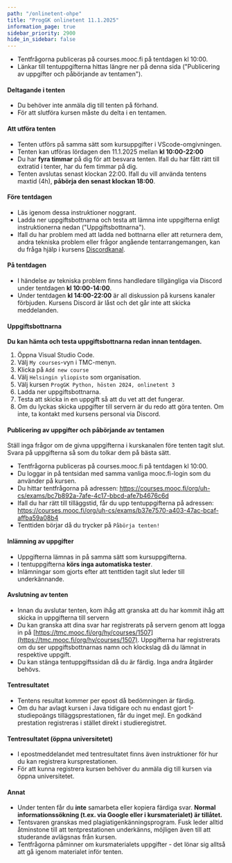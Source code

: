 ```yaml
---
path: "/onlinetent-ohpe"
title: "ProgGK onlinetent 11.1.2025"
information_page: true
sidebar_priority: 2900
hide_in_sidebar: false
---
```


<!--# Ohjelmoinnin perusteet-->

* Tentfrågorna publiceras på courses.mooc.fi på tentdagen kl 10:00.
* Länkar till tentuppgifterna hittas längre ner på denna sida ("Publicering av uppgifter och påbörjande av tentamen").

#### Deltagande i tenten

* Du behöver inte anmäla dig till tenten på förhand.
* För att slutföra kursen måste du delta i en tentamen.

#### Att utföra tenten

* Tenten utförs på samma sätt som kursuppgifter i VScode-omgivningen.
* Tenten kan utföras lördagen den 11.1.2025 mellan **kl 10:00-22:00** 
* Du har **fyra timmar** på dig för att besvara tenten. Ifall du har fått rätt till extratid i tenter, har du fem timmar på dig. 
* Tenten avslutas senast klockan 22:00. Ifall du vill använda tentens maxtid (4h), **påbörja den senast klockan 18:00**.

#### Före tentdagen

* Läs igenom dessa instruktioner noggrant.
* Ladda ner uppgiftsbottnarna och testa att lämna inte uppgifterna enligt instruktionerna nedan ("Uppgiftsbottnarna").
* Ifall du har problem med att ladda ned bottnarna eller att returnera dem, andra tekniska problem eller frågor angående tentarrangemangen, kan du fråga hjälp i kursens [Discordkanal](https://study.cs.helsinki.fi/discord/join/ohjelmoinnin_mooc).

#### På tentdagen

* I händelse av tekniska problem finns handledare tillgängliga via Discord under tentdagen **kl 10:00-14:00**.
* Under tentdagen **kl 14:00-22:00** är all diskussion på kursens kanaler förbjuden. Kursens Discord är låst och det går inte att skicka meddelanden.

#### Uppgiftsbottnarna

**Du kan hämta och testa uppgiftsbottnarna redan innan tentdagen.**

1. Öppna Visual Studio Code.
2. Välj `My courses`-vyn i TMC-menyn.
3. Klicka på `Add new course`
4. Välj `Helsingin yliopisto` som organisation.
5. Välj kursen `ProgGK Python, hösten 2024, onlinetent 3`
6. Ladda ner uppgiftsbottnarna.
7. Testa att skicka in en uppgift så att du vet att det fungerar.
8. Om du lyckas skicka uppgifter till servern är du redo att göra tenten. Om inte, ta kontakt med kursens personal via Discord.

#### Publicering av uppgifter och påbörjande av tentamen

<notice>
Ställ inga frågor om de givna uppgifterna i kurskanalen före tenten tagit slut. Svara på uppgifterna så som du tolkar dem på bästa sätt. 
</notice>

* Tentfrågorna publiceras på courses.mooc.fi på tentdagen kl 10:00.
* Du loggar in på tentsidan med samma vanliga mooc.fi-login som du använder på kursen. 
* Du hittar tentfrågorna på adressen: <a href="https://courses.mooc.fi/org/uh-cs/exams/bc7b892a-7afe-4c17-bbcd-afe7b4676c6d">https://courses.mooc.fi/org/uh-cs/exams/bc7b892a-7afe-4c17-bbcd-afe7b4676c6d</a>
* Ifall du har rätt till tilläggstid, får du upp tentuppgifterna på adressen: <a href="https://courses.mooc.fi/org/uh-cs/exams/b37e7570-a403-47ac-bcaf-affba59a08b4">https://courses.mooc.fi/org/uh-cs/exams/b37e7570-a403-47ac-bcaf-affba59a08b4</a>
* Tenttiden börjar då du trycker på `Påbörja tenten!`



#### Inlämning av uppgifter

* Uppgifterna lämnas in på samma sätt som kursuppgifterna.
* I tentuppgifterna **körs inga automatiska tester**.
* Inlämningar som gjorts efter att tenttiden tagit slut leder till underkännande.

#### Avslutning av tenten

* Innan du avslutar tenten, kom ihåg att granska att du har kommit ihåg att skicka in uppgifterna till servern
* Du kan granska att dina svar har registrerats på servern genom att logga in på [https://tmc.mooc.fi/org/hy/courses/1507](https://tmc.mooc.fi/org/hy/courses/1507). Uppgifterna har registrerats om du ser uppgiftsbottnarnas namn och klockslag då du lämnat in respektive uppgift.
* Du kan stänga tentuppgiftssidan då du är färdig. Inga andra åtgärder behövs. 

#### Tentresultatet

* Tentens resultat kommer per epost då bedömningen är färdig.
* Om du har avlagt kursen i Java tidigare och nu endast gjort 1-studiepoängs tilläggsprestationen, får du inget mejl. En godkänd prestation registreras i stället direkt i studieregistret.

#### Tentresultatet (öppna universitetet)

* I epostmeddelandet med tentresultatet finns även instruktioner för hur du kan registrera kursprestationen. 
* För att kunna registrera kursen behöver du anmäla dig till kursen via öppna universitetet.

#### Annat

* Under tenten får du **inte** samarbeta eller kopiera färdiga svar. **Normal informationssökning (t.ex. via Google eller i kursmaterialet) är tillåtet.**
* Tentsvaren granskas med plagiatigenkänningsprogram. Fusk leder alltid åtminstone till att tentprestationen underkänns, möjligen även till att studerande avlägsnas från kursen.
* Tentfrågorna påminner om kursmaterialets uppgifter - det lönar sig alltså att gå igenom materialet inför tenten.
